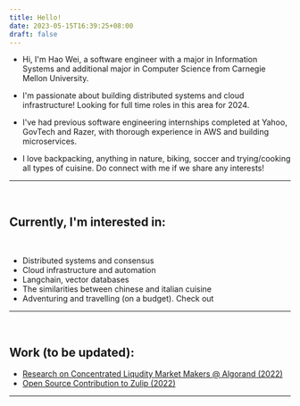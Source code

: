 ```yaml
---
title: Hello!
date: 2023-05-15T16:39:25+08:00
draft: false
---
```

* Hi, I'm Hao Wei, a software engineer with a major in Information Systems and additional major in Computer Science from Carnegie Mellon University.

* I'm passionate about building distributed systems and cloud infrastructure! Looking for full time roles in this area for 2024.

* I've had previous software engineering internships completed at Yahoo, GovTech and Razer, with thorough experience in AWS and building microservices.

* I love backpacking, anything in nature, biking, soccer and trying/cooking all types of cuisine. Do connect with me if we share any interests!

---
<br>

## Currently, I'm interested in: ## 
<br>

* Distributed systems and consensus
* Cloud infrastructure and automation
* Langchain, vector databases
* The similarities between chinese and italian cuisine
* Adventuring and travelling (on a budget). Check out 

---
<br>

## Work (to be updated): ##
* [Research on Concentrated Liqudity Market Makers @ Algorand (2022)](https://github.com/AlgorandAMM/clmmamm/blob/main/Crypto_Project_Report.pdf)
* [Open Source Contribution to Zulip (2022)](https://github.com/zulip/zulip/pull/23811#issuecomment-1371486818)

---